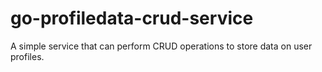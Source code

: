 # go-profiledata-crud-service
A simple service that can perform CRUD operations to store data on user profiles.

